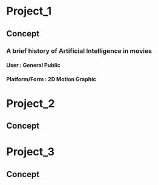 # Project_1
## Concept
### A brief history of Artificial Intelligence in movies
#### User : General Public
#### Platform/Form : 2D Motion Graphic

# Project_2
## Concept
# Project_3
## Concept
